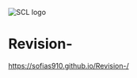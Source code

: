 ![SCL logo](https://user-images.githubusercontent.com/79658708/127585904-5c8a3aff-68f3-4a5c-822f-a17cd40f943b.png)





















# Revision-
https://sofias910.github.io/Revision-/
